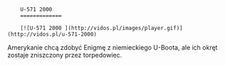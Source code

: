 
        U-571 2000 
        =============
        
        [![U-571 2000 ](http://vidos.pl/images/player.gif)](http://vidos.pl/u-571-2000)
        
        
 Amerykanie chcą zdobyć Enigmę z niemieckiego U-Boota, ale ich okręt zostaje zniszczony przez torpedowiec.
    